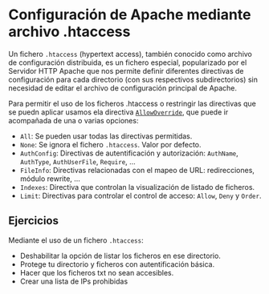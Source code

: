 # Configuración de Apache mediante archivo .htaccess

Un fichero `.htaccess` (hypertext access), también conocido como archivo de configuración distribuida, es un fichero especial, popularizado por el Servidor HTTP Apache que nos permite definir diferentes directivas de configuración para cada directorio (con sus respectivos subdirectorios) sin necesidad de editar el archivo de configuración principal de Apache.

Para permitir el uso de los ficheros .htaccess o restringir las directivas que se puedn aplicar usamos ela directiva [`AllowOverride`](http://httpd.apache.org/docs/2.4/mod/core.html#allowoverride), que puede ir acompañada de una o varias opciones: 

* `All`: Se pueden usar todas las directivas permitidas.
* `None`: Se ignora el fichero `.htaccess`. Valor por defecto.
* `AuthConfig`: Directivas de autentificación y autorización: `AuthName`, `AuthType`, `AuthUserFile`, `Require`, ...
* `FileInfo`: Directivas relacionadas con el mapeo de URL: redirecciones, módulo rewrite, ...
* `Indexes`: Directiva que controlan la visualización de listado de ficheros.
* `Limit`: Directivas para controlar el control de acceso: `Allow`, `Deny` y `Order`.


## Ejercicios

Mediante el uso de un fichero `.htaccess`:

* Deshabilitar la opción de listar los ficheros en ese directorio.
* Protege tu directorio y ficheros con autentificación básica.
* Hacer que los ficheros txt no sean accesibles.
* Crear una lista de IPs prohibidas

